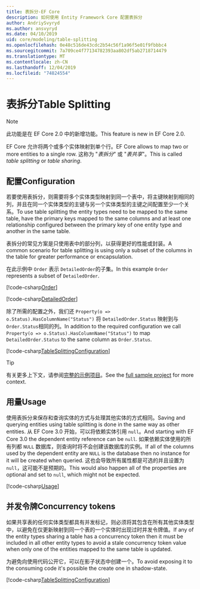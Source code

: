 ```yaml
---
title: 表拆分-EF Core
description: 如何使用 Entity Framework Core 配置表拆分
author: AndriySvyryd
ms.author: ansvyryd
ms.date: 04/10/2019
uid: core/modeling/table-splitting
ms.openlocfilehash: 0e48c516de43cdc2b54c56f1a96f5e01f9fbbbc4
ms.sourcegitcommit: 7a709ce4f77134782393aa802df5ab2718714479
ms.translationtype: MT
ms.contentlocale: zh-CN
ms.lasthandoff: 12/04/2019
ms.locfileid: "74824554"
---
```

# <a name="table-splitting"></a><span data-ttu-id="8271a-103">表拆分</span><span class="sxs-lookup"><span data-stu-id="8271a-103">Table Splitting</span></span>

>[!NOTE]
> <span data-ttu-id="8271a-104">此功能是在 EF Core 2.0 中的新增功能。</span><span class="sxs-lookup"><span data-stu-id="8271a-104">This feature is new in EF Core 2.0.</span></span>

<span data-ttu-id="8271a-105">EF Core 允许将两个或多个实体映射到单个行。</span><span class="sxs-lookup"><span data-stu-id="8271a-105">EF Core allows to map two or more entities to a single row.</span></span> <span data-ttu-id="8271a-106">这称为 "_表拆分_" 或 "_表共享_"。</span><span class="sxs-lookup"><span data-stu-id="8271a-106">This is called _table splitting_ or _table sharing_.</span></span>

## <a name="configuration"></a><span data-ttu-id="8271a-107">配置</span><span class="sxs-lookup"><span data-stu-id="8271a-107">Configuration</span></span>

<span data-ttu-id="8271a-108">若要使用表拆分，则需要将多个实体类型映射到同一个表中，将主键映射到相同的列，并且在同一个实体类型的主键与另一个实体类型的主键之间配置至少一个关系。</span><span class="sxs-lookup"><span data-stu-id="8271a-108">To use table splitting the entity types need to be mapped to the same table, have the primary keys mapped to the same columns and at least one relationship configured between the primary key of one entity type and another in the same table.</span></span>

<span data-ttu-id="8271a-109">表拆分的常见方案是只使用表中的部分列，以获得更好的性能或封装。</span><span class="sxs-lookup"><span data-stu-id="8271a-109">A common scenario for table splitting is using only a subset of the columns in the table for greater performance or encapsulation.</span></span>

<span data-ttu-id="8271a-110">在此示例中 `Order` 表示 `DetailedOrder`的子集。</span><span class="sxs-lookup"><span data-stu-id="8271a-110">In this example `Order` represents a subset of `DetailedOrder`.</span></span>

[!code-csharp[Order](../../../samples/core/Modeling/TableSplitting/Order.cs?name=Order)]

[!code-csharp[DetailedOrder](../../../samples/core/Modeling/TableSplitting/DetailedOrder.cs?name=DetailedOrder)]

<span data-ttu-id="8271a-111">除了所需的配置之外，我们还 `Property(o => o.Status).HasColumnName("Status")` 将 `DetailedOrder.Status` 映射到与 `Order.Status`相同的列。</span><span class="sxs-lookup"><span data-stu-id="8271a-111">In addition to the required configuration we call `Property(o => o.Status).HasColumnName("Status")` to map `DetailedOrder.Status` to the same column as `Order.Status`.</span></span>

[!code-csharp[TableSplittingConfiguration](../../../samples/core/Modeling/TableSplitting/TableSplittingContext.cs?name=TableSplitting&highlight=3)]

> [!TIP]
> <span data-ttu-id="8271a-112">有关更多上下文，请参阅[完整的示例项目](https://github.com/aspnet/EntityFramework.Docs/tree/master/samples/core/Modeling/TableSplitting)。</span><span class="sxs-lookup"><span data-stu-id="8271a-112">See the [full sample project](https://github.com/aspnet/EntityFramework.Docs/tree/master/samples/core/Modeling/TableSplitting) for more context.</span></span>

## <a name="usage"></a><span data-ttu-id="8271a-113">用量</span><span class="sxs-lookup"><span data-stu-id="8271a-113">Usage</span></span>

<span data-ttu-id="8271a-114">使用表拆分来保存和查询实体的方式与处理其他实体的方式相同。</span><span class="sxs-lookup"><span data-stu-id="8271a-114">Saving and querying entities using table splitting is done in the same way as other entities.</span></span> <span data-ttu-id="8271a-115">从 EF Core 3.0 开始，可以将依赖实体引用 `null`。</span><span class="sxs-lookup"><span data-stu-id="8271a-115">And starting with EF Core 3.0 the dependent entity reference can be `null`.</span></span> <span data-ttu-id="8271a-116">如果依赖实体使用的所有列都 `NULL` 数据库，则查询时将不会创建该数据库的实例。</span><span class="sxs-lookup"><span data-stu-id="8271a-116">If all of the columns used by the dependent entity are `NULL` is the database then no instance for it will be created when queried.</span></span> <span data-ttu-id="8271a-117">这也会导致所有属性都是可选的并且设置为 `null`，这可能不是预期的。</span><span class="sxs-lookup"><span data-stu-id="8271a-117">This would also happen all of the properties are optional and set to `null`, which might not be expected.</span></span>

[!code-csharp[Usage](../../../samples/core/Modeling/TableSplitting/Program.cs?name=Usage)]

## <a name="concurrency-tokens"></a><span data-ttu-id="8271a-118">并发令牌</span><span class="sxs-lookup"><span data-stu-id="8271a-118">Concurrency tokens</span></span>

<span data-ttu-id="8271a-119">如果共享表的任何实体类型都具有并发标记，则必须将其包含在所有其他实体类型中，以避免在仅更新映射到同一个表的一个实体时出现过时并发令牌值。</span><span class="sxs-lookup"><span data-stu-id="8271a-119">If any of the entity types sharing a table has a concurrency token then it must be included in all other entity types to avoid a stale concurrency token value when only one of the entities mapped to the same table is updated.</span></span>

<span data-ttu-id="8271a-120">为避免向使用代码公开它，可以在影子状态中创建一个。</span><span class="sxs-lookup"><span data-stu-id="8271a-120">To avoid exposing it to the consuming code it's possible the create one in shadow-state.</span></span>

[!code-csharp[TableSplittingConfiguration](../../../samples/core/Modeling/TableSplitting/TableSplittingContext.cs?name=ConcurrencyToken&highlight=2)]
